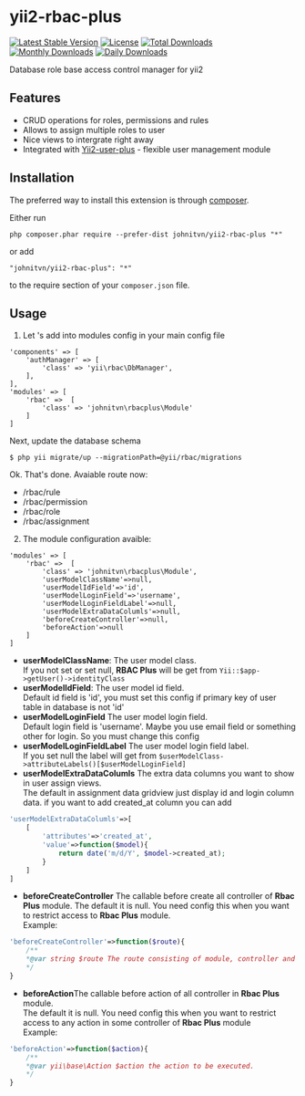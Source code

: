 yii2-rbac-plus
=============
[![Latest Stable Version](https://poser.pugx.org/johnitvn/yii2-rbac-plus/v/stable)](https://packagist.org/packages/johnitvn/yii2-rbac-plus)
[![License](https://poser.pugx.org/johnitvn/yii2-rbac-plus/license)](https://packagist.org/packages/johnitvn/yii2-rbac-plus)
[![Total Downloads](https://poser.pugx.org/johnitvn/yii2-rbac-plus/downloads)](https://packagist.org/packages/johnitvn/yii2-rbac-plus)
[![Monthly Downloads](https://poser.pugx.org/johnitvn/yii2-rbac-plus/d/monthly)](https://packagist.org/packages/johnitvn/yii2-rbac-plus)
[![Daily Downloads](https://poser.pugx.org/johnitvn/yii2-rbac-plus/d/daily)](https://packagist.org/packages/johnitvn/yii2-rbac-plus)

Database role base access control manager for yii2


Features
------------
+ CRUD operations for roles, permissions and rules
+ Allows to assign multiple roles to user
+ Nice views to intergrate right away
+ Integrated with [Yii2-user-plus](https://github.com/johnitvn/yii2-user-plus) - flexible user management module


Installation
------------

The preferred way to install this extension is through [composer](http://getcomposer.org/download/).

Either run

```
php composer.phar require --prefer-dist johnitvn/yii2-rbac-plus "*"
```

or add

```
"johnitvn/yii2-rbac-plus": "*"
```

to the require section of your `composer.json` file.


Usage
-----
1. Let 's add into modules config in your main config file

````
'components' => [
    'authManager' => [
        'class' => 'yii\rbac\DbManager',
    ],
],
'modules' => [
    'rbac' =>  [
        'class' => 'johnitvn\rbacplus\Module'
    ]       
]
````

Next, update the database schema 

````
$ php yii migrate/up --migrationPath=@yii/rbac/migrations
````

Ok. That's done. Avaiable route now:

+ /rbac/rule
+ /rbac/permission
+ /rbac/role
+ /rbac/assignment

2. The module configuration avaible:

````
'modules' => [
    'rbac' =>  [
        'class' => 'johnitvn\rbacplus\Module',
        'userModelClassName'=>null,
        'userModelIdField'=>'id',
        'userModelLoginField'=>'username',
        'userModelLoginFieldLabel'=>null,
        'userModelExtraDataColumls'=>null,
        'beforeCreateController'=>null,
        'beforeAction'=>null
    ]       
]
````

+ <b>userModelClassName</b>: The user model class.<br>
 If you not set or set null, <b>RBAC Plus</b> will be get from `Yii::$app->getUser()->identityClass`
+ <b>userModelIdField</b>: The user model id field.<br>
 Default id field is 'id', you must set this config if primary key of user table in database is not 'id'
+ <b>userModelLoginField</b> The user model login field.<br>
 Default login field is 'username'. Maybe you use email field or something other for login. So you must change this config
+ <b>userModelLoginFieldLabel</b> The user model login field label.<br>
 If you set null the label will get from `$userModelClass->attributeLabels()[$userModelLoginField]`
+ <b>userModelExtraDataColumls</b> The extra data columns you want to show in user assign views.<br>
 The default in assignment data gridview just display id and login column data. if you want to add created_at column you can add
````php 
'userModelExtraDataColumls'=>[
    [
        'attributes'=>'created_at',
        'value'=>function($model){
            return date('m/d/Y', $model->created_at);
        }
    ]
]
````
+ <b>beforeCreateController</b> The callable before create all controller of <b>Rbac Plus</b> module.
The default it is null. You need config this when you want to restrict access to <b>Rbac Plus</b> module.<br>
Example:
````php
'beforeCreateController'=>function($route){
    /**
    *@var string $route The route consisting of module, controller and action IDs.
    */    
}
````
+ <b>beforeAction</b>The callable before action of all controller in <b>Rbac Plus</b> module.<BR>
The default it is null. You need config this when you want to restrict access to any action in some controller of <b>Rbac Plus</b> module <BR>
Example:
````php
'beforeAction'=>function($action){
    /**
    *@var yii\base\Action $action the action to be executed.
    */    
}
````
